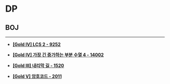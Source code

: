 # DP

## BOJ

<hr>

- __[[Gold IV] LCS 2 - 9252](./9252. LCS 2/)__

- __[[Gold IV] 가장 긴 증가하는 부분 수열 4 - 14002](./14002. 가장 긴 증가하는 부분 수열 4/)__

- __[[Gold III] 내리막 길 - 1520](./1520. 내리막 길/)__

- __[[Gold V] 암호코드 - 2011](./2011. 암호코드/)__